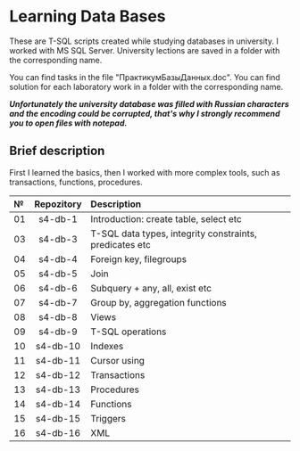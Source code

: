 # Learning Data Bases
These are T-SQL scripts created while studying databases in university. I worked with MS SQL Server. University lections are saved in a folder with the corresponding name.

You can find tasks in the file "ПрактикумБазыДанных.doc". You can find solution for each laboratory work in a folder with the corresponding name. 

_**Unfortunately the university database was filled with Russian characters and the encoding could be corrupted, that's why I strongly recommend you to open files with notepad.**_ 

## Brief description
First I learned the basics, then I worked with more complex tools, such as transactions, functions, procedures.

№ | Repozitory | Description | 
:-|:--------:|:------------|
01| s4-db-1 | Introduction: create table, select etc |
03| s4-db-3 | T-SQL data types, integrity constraints, predicates etc | 
04| s4-db-4 | Foreign key, filegroups | 
05| s4-db-5 | Join |
06| s4-db-6 | Subquery + any, all, exist etc |
07| s4-db-7 | Group by, aggregation functions |
08| s4-db-8 | Views |
09| s4-db-9 | T-SQL operations |
10| s4-db-10 | Indexes |
11| s4-db-11 | Cursor using |
12| s4-db-12 | Transactions |
13| s4-db-13 | Procedures |
14| s4-db-14 | Functions |
15| s4-db-15 | Triggers |
16| s4-db-16 | XML |
